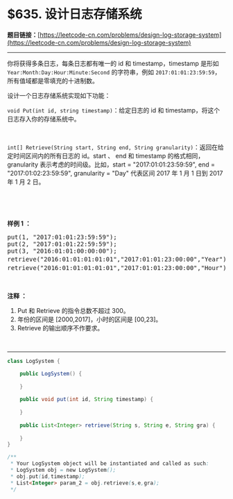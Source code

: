 # $635. 设计日志存储系统

**题目链接：**[https://leetcode-cn.com/problems/design-log-storage-system](https://leetcode-cn.com/problems/design-log-storage-system)

---

<div class="content__1Y2H">
 <div class="notranslate">
  <p>你将获得多条日志，每条日志都有唯一的 id 和 timestamp，timestamp 是形如 <code>Year:Month:Day:Hour:Minute:Second</code>&nbsp;的字符串，例如 <code>2017:01:01:23:59:59</code>，所有值域都是零填充的十进制数。</p> 
  <p>设计一个日志存储系统实现如下功能：</p> 
  <p><code>void Put(int id, string timestamp)</code>：给定日志的 id 和 timestamp，将这个日志存入你的存储系统中。</p> 
  <p>&nbsp;</p> 
  <p><code>int[] Retrieve(String start, String end, String granularity)</code>：返回在给定时间区间内的所有日志的 id。start 、&nbsp;end 和 timestamp 的格式相同，granularity 表示考虑的时间级。比如，start = "2017:01:01:23:59:59", end = "2017:01:02:23:59:59", granularity = "Day" 代表区间 2017 年 1 月 1 日到 2017 年 1 月 2 日。</p> 
  <p>&nbsp;</p> 
  <p>&nbsp;</p> 
  <p><strong>样例 1 ：</strong></p> 
  <pre class="language-text">put(1, "2017:01:01:23:59:59");
put(2, "2017:01:01:22:59:59");
put(3, "2016:01:01:00:00:00");
retrieve("2016:01:01:01:01:01","2017:01:01:23:00:00","Year"); // 返回值 [1,2,3]，返回从 2016 年到 2017 年所有的日志。
retrieve("2016:01:01:01:01:01","2017:01:01:23:00:00","Hour"); // 返回值 [1,2], 返回从 2016:01:01:01 到 2017:01:01:23 区间内的日志，日志 3 不在区间内。
</pre> 
  <p>&nbsp;</p> 
  <p><strong>注释 ：</strong></p> 
  <ol> 
   <li>Put 和 Retrieve 的指令总数不超过 300。</li> 
   <li>年份的区间是 [2000,2017]，小时的区间是&nbsp;[00,23]。</li> 
   <li>Retrieve 的输出顺序不作要求。</li> 
  </ol> 
  <p>&nbsp;</p> 
 </div>
</div>

---

```java
class LogSystem {

    public LogSystem() {
        
    }
    
    public void put(int id, String timestamp) {
        
    }
    
    public List<Integer> retrieve(String s, String e, String gra) {
        
    }
}

/**
 * Your LogSystem object will be instantiated and called as such:
 * LogSystem obj = new LogSystem();
 * obj.put(id,timestamp);
 * List<Integer> param_2 = obj.retrieve(s,e,gra);
 */
```